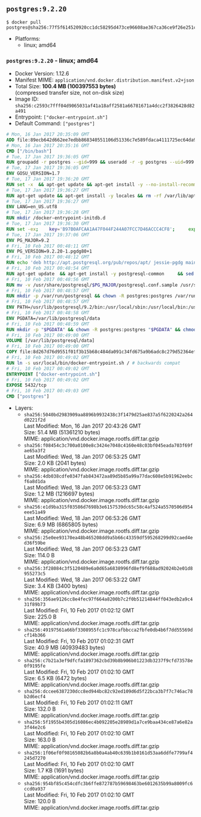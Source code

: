 ## `postgres:9.2.20`

```console
$ docker pull postgres@sha256:77f5f614520920cc1dc58295d473ce96608ae367ca36ce9f26e251cd87ce090a
```

-	Platforms:
	-	linux; amd64

### `postgres:9.2.20` - linux; amd64

-	Docker Version: 1.12.6
-	Manifest MIME: `application/vnd.docker.distribution.manifest.v2+json`
-	Total Size: **100.4 MB (100397553 bytes)**  
	(compressed transfer size, not on-disk size)
-	Image ID: `sha256:c2593c7fff04d9065031af41a18aff2581a66781671a4dcc2f3826428d82a491`
-	Entrypoint: `["docker-entrypoint.sh"]`
-	Default Command: `["postgres"]`

```dockerfile
# Mon, 16 Jan 2017 20:35:09 GMT
ADD file:89ecb642d662ee7edbb868340551106d51336c7e589fdaca4111725ec64da957 in / 
# Mon, 16 Jan 2017 20:35:16 GMT
CMD ["/bin/bash"]
# Tue, 17 Jan 2017 19:36:05 GMT
RUN groupadd -r postgres --gid=999 && useradd -r -g postgres --uid=999 postgres
# Tue, 17 Jan 2017 19:36:05 GMT
ENV GOSU_VERSION=1.7
# Tue, 17 Jan 2017 19:36:20 GMT
RUN set -x 	&& apt-get update && apt-get install -y --no-install-recommends ca-certificates wget && rm -rf /var/lib/apt/lists/* 	&& wget -O /usr/local/bin/gosu "https://github.com/tianon/gosu/releases/download/$GOSU_VERSION/gosu-$(dpkg --print-architecture)" 	&& wget -O /usr/local/bin/gosu.asc "https://github.com/tianon/gosu/releases/download/$GOSU_VERSION/gosu-$(dpkg --print-architecture).asc" 	&& export GNUPGHOME="$(mktemp -d)" 	&& gpg --keyserver ha.pool.sks-keyservers.net --recv-keys B42F6819007F00F88E364FD4036A9C25BF357DD4 	&& gpg --batch --verify /usr/local/bin/gosu.asc /usr/local/bin/gosu 	&& rm -r "$GNUPGHOME" /usr/local/bin/gosu.asc 	&& chmod +x /usr/local/bin/gosu 	&& gosu nobody true 	&& apt-get purge -y --auto-remove ca-certificates wget
# Tue, 17 Jan 2017 19:36:27 GMT
RUN apt-get update && apt-get install -y locales && rm -rf /var/lib/apt/lists/* 	&& localedef -i en_US -c -f UTF-8 -A /usr/share/locale/locale.alias en_US.UTF-8
# Tue, 17 Jan 2017 19:36:27 GMT
ENV LANG=en_US.utf8
# Tue, 17 Jan 2017 19:36:28 GMT
RUN mkdir /docker-entrypoint-initdb.d
# Tue, 17 Jan 2017 19:36:30 GMT
RUN set -ex; 	key='B97B0AFCAA1A47F044F244A07FCC7D46ACCC4CF8'; 	export GNUPGHOME="$(mktemp -d)"; 	gpg --keyserver ha.pool.sks-keyservers.net --recv-keys "$key"; 	gpg --export "$key" > /etc/apt/trusted.gpg.d/postgres.gpg; 	rm -r "$GNUPGHOME"; 	apt-key list
# Tue, 17 Jan 2017 19:37:06 GMT
ENV PG_MAJOR=9.2
# Fri, 10 Feb 2017 00:48:11 GMT
ENV PG_VERSION=9.2.20-1.pgdg80+1
# Fri, 10 Feb 2017 00:48:12 GMT
RUN echo 'deb http://apt.postgresql.org/pub/repos/apt/ jessie-pgdg main' $PG_MAJOR > /etc/apt/sources.list.d/pgdg.list
# Fri, 10 Feb 2017 00:48:54 GMT
RUN apt-get update 	&& apt-get install -y postgresql-common 	&& sed -ri 's/#(create_main_cluster) .*$/\1 = false/' /etc/postgresql-common/createcluster.conf 	&& apt-get install -y 		postgresql-$PG_MAJOR=$PG_VERSION 		postgresql-contrib-$PG_MAJOR=$PG_VERSION 	&& rm -rf /var/lib/apt/lists/*
# Fri, 10 Feb 2017 00:48:56 GMT
RUN mv -v /usr/share/postgresql/$PG_MAJOR/postgresql.conf.sample /usr/share/postgresql/ 	&& ln -sv ../postgresql.conf.sample /usr/share/postgresql/$PG_MAJOR/ 	&& sed -ri "s!^#?(listen_addresses)\s*=\s*\S+.*!\1 = '*'!" /usr/share/postgresql/postgresql.conf.sample
# Fri, 10 Feb 2017 00:48:57 GMT
RUN mkdir -p /var/run/postgresql && chown -R postgres:postgres /var/run/postgresql && chmod g+s /var/run/postgresql
# Fri, 10 Feb 2017 00:48:57 GMT
ENV PATH=/usr/lib/postgresql/9.2/bin:/usr/local/sbin:/usr/local/bin:/usr/sbin:/usr/bin:/sbin:/bin
# Fri, 10 Feb 2017 00:48:58 GMT
ENV PGDATA=/var/lib/postgresql/data
# Fri, 10 Feb 2017 00:48:59 GMT
RUN mkdir -p "$PGDATA" && chown -R postgres:postgres "$PGDATA" && chmod 777 "$PGDATA" # this 777 will be replaced by 700 at runtime (allows semi-arbitrary "--user" values)
# Fri, 10 Feb 2017 00:49:00 GMT
VOLUME [/var/lib/postgresql/data]
# Fri, 10 Feb 2017 00:49:00 GMT
COPY file:8d267d76d9551f01f3b15b68c484da091c34fd675a9b6adc8c279d52364efdfc in /usr/local/bin/ 
# Fri, 10 Feb 2017 00:49:02 GMT
RUN ln -s usr/local/bin/docker-entrypoint.sh / # backwards compat
# Fri, 10 Feb 2017 00:49:02 GMT
ENTRYPOINT ["docker-entrypoint.sh"]
# Fri, 10 Feb 2017 00:49:02 GMT
EXPOSE 5432/tcp
# Fri, 10 Feb 2017 00:49:03 GMT
CMD ["postgres"]
```

-	Layers:
	-	`sha256:5040bd2983909aa8896b9932438c3f1479d25ae837a5f6220242a264d0221f2d`  
		Last Modified: Mon, 16 Jan 2017 20:43:26 GMT  
		Size: 51.4 MB (51361210 bytes)  
		MIME: application/vnd.docker.image.rootfs.diff.tar.gzip
	-	`sha256:f08454c3c700a0100e8c3424e7048c4160e48c03bf045eada703f69fae65a3f2`  
		Last Modified: Wed, 18 Jan 2017 06:53:25 GMT  
		Size: 2.0 KB (2041 bytes)  
		MIME: application/vnd.docker.image.rootfs.diff.tar.gzip
	-	`sha256:4db038cdfe0347fab843472aa89d5b85a99a77dac608e5b91962eebcf6a8d1da`  
		Last Modified: Wed, 18 Jan 2017 06:53:23 GMT  
		Size: 1.2 MB (1216697 bytes)  
		MIME: application/vnd.docker.image.rootfs.diff.tar.gzip
	-	`sha256:e1d9ba315f03586d7698b3e6157539dc65c58c4af524a5570506d954eee51a49`  
		Last Modified: Wed, 18 Jan 2017 06:53:26 GMT  
		Size: 6.9 MB (6865805 bytes)  
		MIME: application/vnd.docker.image.rootfs.diff.tar.gzip
	-	`sha256:25e0ee93170ea48b465208dd9a5b66c43359df595268299d92caed4ed36f59be`  
		Last Modified: Wed, 18 Jan 2017 06:53:23 GMT  
		Size: 114.0 B  
		MIME: application/vnd.docker.image.rootfs.diff.tar.gzip
	-	`sha256:3f28084c3f5120489e6a0d65a6838996fd8ef9f688ad92024b2e01d8955273c5`  
		Last Modified: Wed, 18 Jan 2017 06:53:22 GMT  
		Size: 3.4 KB (3400 bytes)  
		MIME: application/vnd.docker.image.rootfs.diff.tar.gzip
	-	`sha256:356ae9126cc8e4fec97f664a8200b7c2f0b51214844ff043edb2a9c431f89b73`  
		Last Modified: Fri, 10 Feb 2017 01:02:12 GMT  
		Size: 225.0 B  
		MIME: application/vnd.docker.image.rootfs.diff.tar.gzip
	-	`sha256:49197561a66bf3308955fc1c978cafbbcca2fbfe0db4b6f7dd55569dcf14b366`  
		Last Modified: Fri, 10 Feb 2017 01:02:31 GMT  
		Size: 40.9 MB (40939483 bytes)  
		MIME: application/vnd.docker.image.rootfs.diff.tar.gzip
	-	`sha256:c7b21a3ef9dfcfa1897362cbd39b8b906b01223db3237f9cfd73578e0f9195fe`  
		Last Modified: Fri, 10 Feb 2017 01:02:10 GMT  
		Size: 6.5 KB (6472 bytes)  
		MIME: application/vnd.docker.image.rootfs.diff.tar.gzip
	-	`sha256:dccee6387230dcc8ed944bc82c92ed109d6d5f22bca3b7f7c746ac78b2d6ecf4`  
		Last Modified: Fri, 10 Feb 2017 01:02:11 GMT  
		Size: 132.0 B  
		MIME: application/vnd.docker.image.rootfs.diff.tar.gzip
	-	`sha256:5f1955b4305d16086ec4b092205e28989d1a7ce9baa434ce87a6e82a3f44e2c6`  
		Last Modified: Fri, 10 Feb 2017 01:02:10 GMT  
		Size: 163.0 B  
		MIME: application/vnd.docker.image.rootfs.diff.tar.gzip
	-	`sha256:1f06ef0f98165082b6a8b0a4ab40c639b1b0161d53aa6ddfe7799af4245d7270`  
		Last Modified: Fri, 10 Feb 2017 01:02:10 GMT  
		Size: 1.7 KB (1691 bytes)  
		MIME: application/vnd.docker.image.rootfs.diff.tar.gzip
	-	`sha256:954bf85c454cdfc3b6ffe872787b59698463be6012635b99a8009fc6ccd0a937`  
		Last Modified: Fri, 10 Feb 2017 01:02:10 GMT  
		Size: 120.0 B  
		MIME: application/vnd.docker.image.rootfs.diff.tar.gzip
